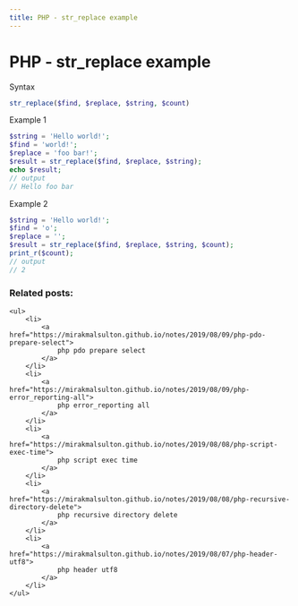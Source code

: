 ```yaml
---
title: PHP - str_replace example
---
```


<h1 class="header">PHP - str_replace example</h1>


Syntax
```php
str_replace($find, $replace, $string, $count)
```

Example 1
```php
$string = 'Hello world!';
$find = 'world!';
$replace = 'foo bar!';
$result = str_replace($find, $replace, $string);
echo $result;
// output
// Hello foo bar
```


Example 2
```php
$string = 'Hello world!';
$find = 'o';
$replace = '';
$result = str_replace($find, $replace, $string, $count);
print_r($count);
// output
// 2
```


<div class="related_posts_block">
    <h3>Related posts:</h3>

    <ul>
        <li>
            <a href="https://mirakmalsulton.github.io/notes/2019/08/09/php-pdo-prepare-select">
                php pdo prepare select
            </a>
        </li>
        <li>
            <a href="https://mirakmalsulton.github.io/notes/2019/08/09/php-error_reporting-all">
                php error_reporting all
            </a>
        </li>
        <li>
            <a href="https://mirakmalsulton.github.io/notes/2019/08/08/php-script-exec-time">
                php script exec time
            </a>
        </li>
		<li>
            <a href="https://mirakmalsulton.github.io/notes/2019/08/08/php-recursive-directory-delete">
                php recursive directory delete
            </a>
        </li>
		<li>
            <a href="https://mirakmalsulton.github.io/notes/2019/08/07/php-header-utf8">
                php header utf8
            </a>
        </li>
    </ul>
</div>